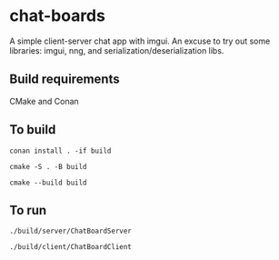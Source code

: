 # chat-boards

A simple client-server chat app with imgui. 
An excuse to try out some libraries: imgui, nng, and serialization/deserialization libs.

## Build requirements

CMake and Conan

## To build

`conan install . -if build`

`cmake -S . -B build`

`cmake --build build`

## To run

`./build/server/ChatBoardServer`

`./build/client/ChatBoardClient`
